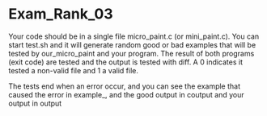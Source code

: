# Exam_Rank_03

Your code should be in a single file micro_paint.c (or mini_paint.c).
You can start test.sh and it will generate random good or bad examples that will be tested by our_micro_paint and your program.
The result of both programs (exit code) are tested and the output is tested with diff.
A 0 indicates it tested a non-valid file and 1 a valid file.

The tests end when an error occur, and you can see the example that caused the error in example_, and the good output in coutput and your output in output
